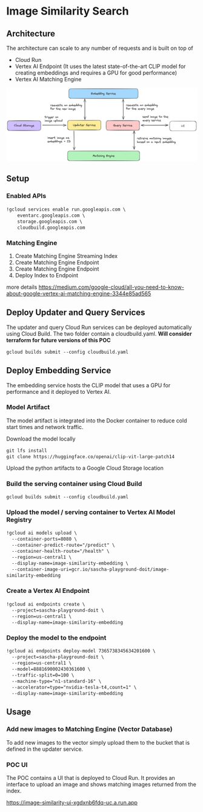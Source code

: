 # Image Similarity Search

## Architecture

The architecture can scale to any number of requests and is built on top of 

* Cloud Run 
* Vertex AI Endpoint (It uses the latest state-of-the-art CLIP model for creating embeddings and requires a GPU for good performance)
* Vertex AI Matching Engine

![](images/architecture.png)

## Setup

### Enabled APIs

````
!gcloud services enable run.googleapis.com \
    eventarc.googleapis.com \
    storage.googleapis.com \
    cloudbuild.googleapis.com
````

### Matching Engine 

1. Create Matching Engine Streaming Index
2. Create Matching Engine Endpoint
3. Create Matching Engine Endpoint
4. Deploy Index to Endpoint

more details https://medium.com/google-cloud/all-you-need-to-know-about-google-vertex-ai-matching-engine-3344e85ad565

## Deploy Updater and Query Services

The updater and query Cloud Run services can be deployed automatically using Cloud Build. 
The two folder contain a cloudbuild.yaml.
**Will consider terraform for future versions of this POC**

````
gcloud builds submit --config cloudbuild.yaml
````

## Deploy Embedding Service
The embedding service hosts the CLIP model that uses a GPU for performance and it deployed to Vertex AI.

### Model Artifact
The model artifact is integrated into the Docker container to reduce cold start times and network traffic. 

Download the model locally
````
git lfs install
git clone https://huggingface.co/openai/clip-vit-large-patch14
````

Upload the python artifacts to a Google Cloud Storage location

### Build the serving container using Cloud Build

````
gcloud builds submit --config cloudbuild.yaml
````

### Upload the model / serving container to Vertex AI Model Registry

````
!gcloud ai models upload \
  --container-ports=8080 \
  --container-predict-route="/predict" \
  --container-health-route="/health" \
  --region=us-central1 \
  --display-name=image-similarity-embedding \
  --container-image-uri=gcr.io/sascha-playground-doit/image-similarity-embedding
````

### Create a Vertex AI Endpoint

````
!gcloud ai endpoints create \
  --project=sascha-playground-doit \
  --region=us-central1 \
  --display-name=image-similarity-embedding
````


### Deploy the model to the endpoint
````
!gcloud ai endpoints deploy-model 7365738345634201600 \
  --project=sascha-playground-doit \
  --region=us-central1 \
  --model=8881690002430361600 \
  --traffic-split=0=100 \
  --machine-type="n1-standard-16" \
  --accelerator=type="nvidia-tesla-t4,count=1" \
  --display-name=image-similarity-embedding
````

## Usage

### Add new images to Matching Engine (Vector Database)
To add new images to the vector simply upload them to the bucket that is defined in the updater service. 

### POC UI
The POC contains a UI that is deployed to Cloud Run. It provides an interface to upload an image and shows matching images returned from the index. 

https://image-similarity-ui-xgdxnb6fdq-uc.a.run.app
